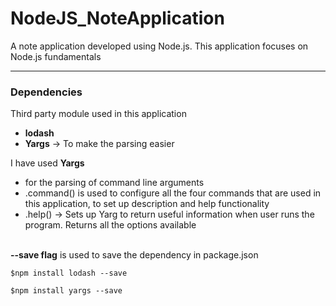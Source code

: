 # NodeJS_NoteApplication
A note application developed using Node.js. This application focuses on Node.js fundamentals
<hr>

### Dependencies

Third party module used in this application
<ul>
<li><b>lodash</b></li>
  <li><b>Yargs</b> -> To make the parsing easier</li>
</ul>

I have used <b>Yargs</b> 
<ul>
  <li>for the parsing of command line arguments</li>
  <li>.command() is used to configure all the four commands that are used in this application, to set up description and help functionality</li>
  <li>.help() -> Sets up Yarg to return useful information when user runs the program. Returns all the options available</li>
</ul>
<br>
<b>--save flag</b> is used to save the dependency in package.json<br>


```
$npm install lodash --save
```
```
$npm install yargs --save
```





